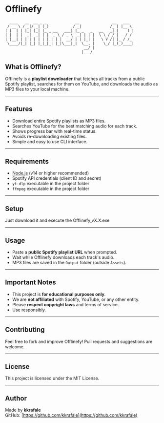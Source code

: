 # Offlinefy

```
  ____   __  __ _ _             __               __   ___  
 / __ \ / _|/ _| (_)           / _|             /_ | |__ \ 
| |  | | |_| |_| |_ _ __   ___| |_ _   _   __   _| |    ) |
| |  | |  _|  _| | | '_ \ / _ \  _| | | |  \ \ / / |   / / 
| |__| | | | | | | | | | |  __/ | | |_| |   \ V /| |_ / /_ 
 \____/|_| |_| |_|_|_| |_|\___|_|  \__, |    \_/ |_(_)____|
                                    __/ |                  
                                   |___/                   
```

## What is Offlinefy?

Offlinefy is a **playlist downloader** that fetches all tracks from a public Spotify playlist, searches for them on YouTube, and downloads the audio as MP3 files to your local machine.

---

## Features

- Download entire Spotify playlists as MP3 files.
- Searches YouTube for the best matching audio for each track.
- Shows progress bar with real-time status.
- Avoids re-downloading existing files.
- Simple and easy to use CLI interface.

---

## Requirements

- [Node.js](https://nodejs.org/) (v14 or higher recommended)
- Spotify API credentials (client ID and secret)
- `yt-dlp` executable in the project folder
- `ffmpeg` executable in the project folder

---

## Setup

Just download it and execute the Offlinefy_vX.X.exe

---

## Usage

- Paste a **public Spotify playlist URL** when prompted.
- Wait while Offlinefy downloads each track's audio.
- MP3 files are saved in the `Output` folder (outside `Assets`).

---

## Important Notes

- This project is **for educational purposes only**.
- We are **not affiliated** with Spotify, YouTube, or any other entity.
- Please **respect copyright laws** and terms of service.
- Use responsibly.

---

## Contributing

Feel free to fork and improve Offlinefy! Pull requests and suggestions are welcome.

---

## License

This project is licensed under the MIT License.

---

## Author

Made by **kkrafale**  
GitHub: [https://github.com/kkrafale](https://github.com/kkrafale)
